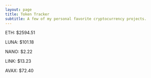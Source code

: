 ```yaml
---
layout: page
title: Token Tracker
subtitle: A few of my personal favorite cryptocurrency projects.
---
```


<!--BEGINCRYPTOINPUT-->
ETH: $2594.51

LUNA: $101.18

NANO: $2.22

LINK: $13.23

AVAX: $72.40

<!--ENDCRYPTOINPUT-->
